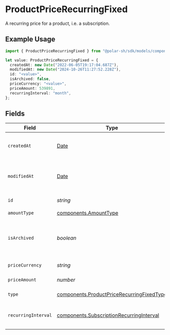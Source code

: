 # ProductPriceRecurringFixed

A recurring price for a product, i.e. a subscription.

## Example Usage

```typescript
import { ProductPriceRecurringFixed } from "@polar-sh/sdk/models/components";

let value: ProductPriceRecurringFixed = {
  createdAt: new Date("2022-06-05T19:17:04.687Z"),
  modifiedAt: new Date("2024-10-26T11:27:52.228Z"),
  id: "<value>",
  isArchived: false,
  priceCurrency: "<value>",
  priceAmount: 539891,
  recurringInterval: "month",
};
```

## Fields

| Field                                                                                                  | Type                                                                                                   | Required                                                                                               | Description                                                                                            |
| ------------------------------------------------------------------------------------------------------ | ------------------------------------------------------------------------------------------------------ | ------------------------------------------------------------------------------------------------------ | ------------------------------------------------------------------------------------------------------ |
| `createdAt`                                                                                            | [Date](https://developer.mozilla.org/en-US/docs/Web/JavaScript/Reference/Global_Objects/Date)          | :heavy_check_mark:                                                                                     | Creation timestamp of the object.                                                                      |
| `modifiedAt`                                                                                           | [Date](https://developer.mozilla.org/en-US/docs/Web/JavaScript/Reference/Global_Objects/Date)          | :heavy_check_mark:                                                                                     | Last modification timestamp of the object.                                                             |
| `id`                                                                                                   | *string*                                                                                               | :heavy_check_mark:                                                                                     | The ID of the price.                                                                                   |
| `amountType`                                                                                           | [components.AmountType](../../models/components/amounttype.md)                                         | :heavy_check_mark:                                                                                     | N/A                                                                                                    |
| `isArchived`                                                                                           | *boolean*                                                                                              | :heavy_check_mark:                                                                                     | Whether the price is archived and no longer available.                                                 |
| `priceCurrency`                                                                                        | *string*                                                                                               | :heavy_check_mark:                                                                                     | The currency.                                                                                          |
| `priceAmount`                                                                                          | *number*                                                                                               | :heavy_check_mark:                                                                                     | The price in cents.                                                                                    |
| `type`                                                                                                 | [components.ProductPriceRecurringFixedType](../../models/components/productpricerecurringfixedtype.md) | :heavy_check_mark:                                                                                     | The type of the price.                                                                                 |
| `recurringInterval`                                                                                    | [components.SubscriptionRecurringInterval](../../models/components/subscriptionrecurringinterval.md)   | :heavy_check_mark:                                                                                     | The recurring interval of the price.                                                                   |